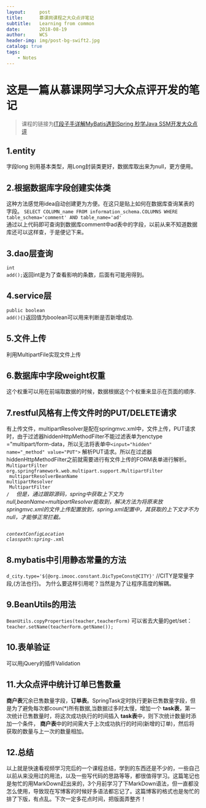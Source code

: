 ```yaml
---
layout:     post
title:      慕课网课程之大众点评笔记
subtitle:   Learning from common
date:       2018-08-19
author:     WCS
header-img: img/post-bg-swift2.jpg
catalog: true
tags:
    - Notes
---
```



# 这是一篇从慕课网学习大众点评开发的笔记
> 课程的链接为[IT段子手详解MyBatis遇到Spring 秒学Java SSM开发大众点评](https://coding.imooc.com/class/105.html)<br>
## 1.entity
字段long 别用基本类型，用Long封装类更好，数据库取出来为null，更方便用。
## 2.根据数据库字段创建实体类
这种方法感觉用idea自动创建更为方便。在这只是贴上如何在数据库查询某表的字段。
 <code>SELECT COLUMN_name FROM information_schema.COLUMNS WHERE table_schema='comment' AND table_name='ad'</code><br>
通过以上代码即可查询到数据库comment中ad表中的字段，以前从来不知道数据库还可以这样查，于是便记下来。
## 3.dao层查询
<code>int add();</code>返回int是为了查看影响的条数，后面有可能用得到。
## 4.service层
<code>public boolean add(){}</code>返回值为boolean可以用来判断是否新增成功.
## 5.文件上传
利用MultipartFile实现文件上传
## 6.数据库中字段weight权重
这个权重可以用在前端取数据的时候，数据根据这个个权重来显示在页面的顺序.
## 7.restful风格有上传文件时的PUT/DELETE请求
有上传文件，multipartResolver是配在springmvc.xml中，文件上传，PUT请求时，由于过滤器hiddenHttpMethodFilter不能过滤表单为enctype ="multipart/form-data，所以无法将表单中<code><input="hidden" name="_method" value="PUT"></code> 解析PUT请求。所以在过滤器hiddenHttpMethodFilter之前就需要进行有文件上传的FORM表单进行解析。
<code>
  <filter>
	<filter-name>MultipartFilter</filter-name>
	<filter-class>org.springframework.web.multipart.support.MultipartFilter</filter-class>
	<init-param>
		<param-name>multipartResolverBeanName</param-name>
		<param-value>multipartResolver</param-value>
	</init-param>
	</filter>
	<filter-mapping>
		<filter-name>MultipartFilter</filter-name>
		<url-pattern>/*</url-pattern>
	</filter-mapping>
</code>
但是，通过跟踪源码，spring中获取上下文为null,beanName=multipartResolver能取到，解决方法为将原来放springmvc.xml的文件上传配置放到，spring.xml配置中，其获取的上下文才不为null，才能够正常拦截。
<code>		
    <!-- 配置spring资源 -->
	<context-param>
		<param-name>contextConfigLocation</param-name>
		<!-- 配置文件文件路径 -->
		<param-value>classpath:spring-*.xml</param-value>
	</context-param>
</code>
## 8.mybatis中引用静态常量的方法
<code>d_city.type='${@org.imooc.constant.DicTypeConst@CITY}'</code> //CITY是常量字段,(方法也行)。
为什么要这样引用呢？当然是为了让程序高度的解耦。
## 9.BeanUtils的用法
<code>BeanUtils.copyProperties(teacher,teacherForm)</code>
   可以省去大量的get/set：
<code>teacher.setName(teacherForm.getName());</code>
## 10.表单验证
可以用jQuery的插件Validation
## 11.大众点评中统计订单已售数量
**商户表**冗余已售数量字段，**订单表**。SpringTask定时执行更新已售数量字段，但是为了避免每次都coun(*)所有数据,当数据过多时太慢，增加一个 **task表**，第一次统计已售数量时，将这次成功执行的时间插入 **task表**中，则下次统计数量时添加一个条件， **商户表**中的时间需大于上次成功执行的时间(新增的订单)，然后将获取的数量与上一次的数量相加。
## 12.总结
以上就是快速看视频学习完后的一个课程总结，学到的东西还是不少的，一些自己以前从来没用过的用法，以及一些写代码的思路等等，都很值得学习。这篇笔记也是匆忙的用MarkDown赶出来的，3个月前学习了下MarkDown语法，但一直都没怎么使用，导致现在写博客的时候好多语法都忘记了。这篇博客的格式也是匆忙的排了下版，有点乱。下次一定多花点时间，把版面弄整齐！